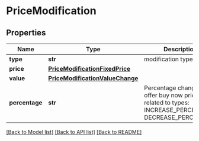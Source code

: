 # PriceModification

## Properties
Name | Type | Description | Notes
------------ | ------------- | ------------- | -------------
**type** | **str** | modification type | [optional] 
**price** | [**PriceModificationFixedPrice**](PriceModificationFixedPrice.md) |  | [optional] 
**value** | [**PriceModificationValueChange**](PriceModificationValueChange.md) |  | [optional] 
**percentage** | **str** | Percentage change of offer buy now price, related to types: INCREASE_PERCENTAGE, DECREASE_PERCENTAGE | [optional] 

[[Back to Model list]](../README.md#documentation-for-models) [[Back to API list]](../README.md#documentation-for-api-endpoints) [[Back to README]](../README.md)


